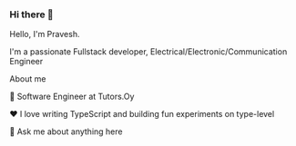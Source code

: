 ### Hi there 👋

Hello, I'm Pravesh. 

I'm a passionate Fullstack developer, Electrical/Electronic/Communication Engineer

About me

💼 Software Engineer at Tutors.Oy

❤️ I love writing TypeScript and building fun experiments on type-level

💬 Ask me about anything here



<!--
**Praveshchand7/Praveshchand7** is a ✨ _special_ ✨ repository because its `README.md` (this file) appears on your GitHub profile.

Here are some ideas to get you started:




- 🔭 I’m currently working on ...
- 🌱 I’m currently learning ...
- 👯 I’m looking to collaborate on ...
- 🤔 I’m looking for help with ...
- 💬 Ask me about ...
- 📫 How to reach me: ...
- 😄 Pronouns: ...
- ⚡ Fun fact: ...
-->
